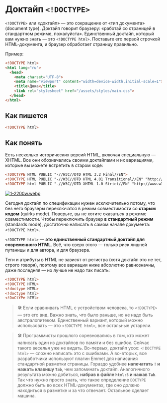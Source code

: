 # Доктайп `<!DOCTYPE>`

`<!DOCTYPE>` или «доктайп» — это сокращение от «тип документа» (document type). Доктайп говорит 
браузеру: «работай со страницей в стандартном режиме, пожалуйста». Единственный доктайп, 
который вам нужно знать — это `<!DOCTYPE html>`. Поставьте его первой строчкой HTML-документа, 
и браузер обработает страницу правильно.

Пример:

```html
<!DOCTYPE html>
<html lang="ru">
  <head>
    <meta charset="UTF-8">
    <meta name="viewport" content="width=device-width,initial-scale=1">
    <title>Дока</title>
    <link rel="stylesheet" href="/assets/styles/main.css">
  </head>
</html>
```

## Как пишется

```html
<!DOCTYPE html>
```

## Как понять

Есть несколько исторических версий HTML, включая специальную — XHTML. Все они обозначались своими 
доктайпами и их вариациями, которые вы можете встретить в старом коде:
```html
<!DOCTYPE HTML PUBLIC "-//W3C//DTD HTML 3.2 Final//EN">
<!DOCTYPE HTML PUBLIC "-//W3C//DTD HTML 4.01 Transitional//EN" "http://www.w3.org/TR/html4/loose.dtd">
<!DOCTYPE html PUBLIC "-//W3C//DTD XHTML 1.0 Strict//EN" "http://www.w3.org/TR/xhtml1/DTD/xhtml1-strict.dtd">
```
[![1-2200w.webp](https://i.postimg.cc/Gh8PYBqP/1-2200w.webp)](https://postimg.cc/D8hb3zVm)

Сегодня доктайп по спецификации нужен исключительно потому, что без него браузеры переключатся 
в режим совместимости со **старым кодом** (quirks mode). Поверьте, вы не хотите оказаться в режиме совместимости. 
Чтобы переключить браузер **в стандартный режим** (standards mode), достаточно написать в самом начале документа: `<!DOCTYPE html>`. 

`<!DOCTYPE html>` — **это единственный стандартный доктайп для современного HTML**. Всё, что сверх этого — только риск лишней путаницы 
и для автора, и для браузера.

Теги и атрибуты в HTML не зависят от регистра (хотя доктайп это не тег, строго говоря), поэтому все вариации ниже 
абсолютно равнозначны, даже последняя — но лучше не надо так писать:
```html
<!DOCTYPE html>
<!DOCTYPE HTML>
<!doctype HTML>
<!doctype html>
<!DoCtYPe hTMl>
```

> 🛠 Если сравнивать HTML с устройством человека, то `<!DOCTYPE>` — это его вид. Важно знать, что было раньше, но не надо быть австралопитеком.
Единственный вариант, который можно использовать — это `<!DOCTYPE html>`, все остальные устарели.

> 🛠 Программисты прошлого соревновались в том, кто может написать один из доктайпов по памяти и без ошибок.
Сейчас такого веселья уже не видать. Во-первых, доктайп усох: `<!DOCTYPE html>` — сложно написать это с ошибками. А во-вторых, все разработчики используют плагин Emmet для написания стандартной разметки страницы. Гораздо удобнее **напечатать `!` и нажать клавишу `Tab`**, чем запоминать доктайп. Аналогичного результата можно добиться, **набрав в файле `html:5` и нажав `Tab`**.
Так что нужно просто знать, что такое определение `DOCTYPE` должно быть во всех HTML-документах, где оно должно находиться в разметке и за что отвечает. Остальное сделает машина.

